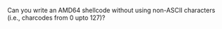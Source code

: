 Can you write an AMD64 shellcode without using non-ASCII characters
(i.e., charcodes from 0 upto 127)?
